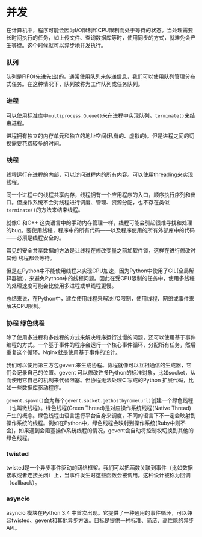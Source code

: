 # 并发

在计算机中，程序可能会因为I/O限制和CPU限制而处于等待的状态。当处理需要长时间执行的任务，如上传文件、查询数据库等时，使用同步的方式，就难免会产生等待。这个时候就可以异步地并发执行。

### 队列

队列是FIFO(先进先出)的。通常使用队列来传递信息，我们可以使用队列管理分布式任务。在这种情况下，队列被称为工作队列或任务队列。

### 进程

可以使用标准库中`multiprocess.Queue()`来在进程中实现队列。`terminate()`来结束进程。

进程拥有独立的内存单元和独立的地址空间(私有的、虚拟的)。但是进程之间的切换需要花费较多的时间。

### 线程

线程运行在进程的内部，可以访问进程内的所有内容。可以使用threading来实现线程。

同一个进程中的线程共享内存，线程拥有一个应用程序的入口，顺序执行序列和出口。但操作系统不会对线程进行调度、管理、资源分配，也不存在类似`terminate()`的方法来结束线程。

就像C 和C++ 这类语言中的手动内存管理一样，线程可能会引起很难寻找和处理的bug。要使用线程，程序中的所有代码——以及程序使用的所有外部库中的代码——必须是线程安全的。

常见的安全共享数据的方法是让线程在修改变量之前加软件锁，这样在进行修改时其他
线程都会等待。

但是在Python中不能使用线程来实现CPU加速，因为Python中使用了GIL(全局解释器锁)，来避免Python中的线程问题。因此在受CPU限制的任务中，使用多线程的处理速度可能会比使用多进程或单线程更慢。

总结来说，在Python中，建立使用线程来解决I/O限制，使用线程、网络或事件来解决CPU限制。

### 协程 绿色线程

除了使用多进程和多线程的方式来解决程序运行过慢的问题，还可以使用基于事件编程的方式。一个基于事件的程序会运行一个核心事件循环，分配所有任务，然后重复这个循环。Nginx就是使用基于事件的设计。

我们可以使用第三方包gevent来生成协程。协程就像可以互相通信的生成器，它们会记录自己的位置。gevent 可以修改许多Python的标准对象，比如socket，从而使用它自己的机制来代替阻塞。但协程无法处理C 写成的Python 扩展代码，比如一些数据库驱动程序。

`gevent.spawn()`会为每个`gevent.socket.gethostbynome(url)`创建一个绿色线程（也叫微线程）。绿色线程(Green Thread)是对应操作系统线程(Native Thread)产生的概念。绿色线程由语言运行平台自身来调度，不同的语言下不一定会映射到操作系统的线程。例如在Python中，绿色线程会映射到操作系统(Ruby中则不会)，如果遇到会阻塞操作系统线程的情况，gevent会自动将控制权切换到其他的绿色线程。

### twisted

twisted是一个异步事件驱动的网络框架。我们可以把函数关联到事件（比如数据接收或者连接关闭）上，当事件发生时这些函数会被调用。这种设计被称为回调（callback）。

### asyncio

asyncio 模块在Python 3.4 中首次出现。它提供了一种通用的事件循环，可以兼容twisted、gevent和其他异步方法。目标是提供一种标准、简洁、高性能的异步API。